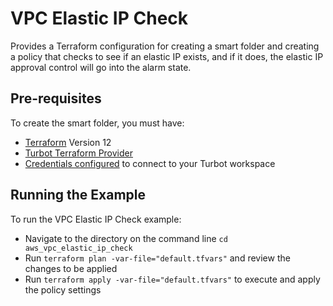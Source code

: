 # VPC Elastic IP Check

Provides a Terraform configuration for creating a smart folder and creating a policy that checks to see if an elastic IP exists, and if it does, the elastic IP approval control will go into the alarm state.

## Pre-requisites

To create the smart folder, you must have:
- [Terraform](https://www.terraform.io) Version 12
- [Turbot Terraform Provider](https://turbot.com/v5/docs/reference/terraform)
- [Credentials configured](https://turbot.com/v5/docs/reference/cli/installation#setup-your-turbot-credentials) to connect to your Turbot workspace

## Running the Example

To run the VPC Elastic IP Check example:
- Navigate to the directory on the command line `cd aws_vpc_elastic_ip_check`
- Run `terraform plan -var-file="default.tfvars"` and review the changes to be applied
- Run `terraform apply -var-file="default.tfvars"` to execute and apply the policy settings